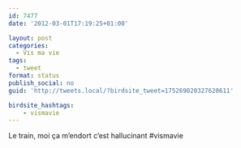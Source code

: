 ```yaml
---
id: 7477
date: '2012-03-01T17:19:25+01:00'

layout: post
categories:
  - Vis ma vie
tags:
  - tweet
format: status
publish_social: no
guid: 'http://tweets.local/?birdsite_tweet=175269020327620611'

birdsite_hashtags:
    - vismavie
---
```


Le train, moi ça m’endort c’est hallucinant #vismavie